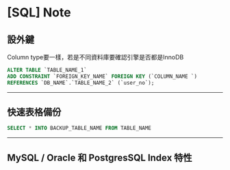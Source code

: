 # [SQL] Note



## 設外鍵
Column type要一樣，若是不同資料庫要確認引擎是否都是InnoDB

```sql
ALTER TABLE `TABLE_NAME_1`
ADD CONSTRAINT `FOREIGN_KEY_NAME` FOREIGN KEY (`COLUMN_NAME `)
REFERENCES `DB_NAME`.`TABLE_NAME_2` (`user_no`);
```

---

## 快速表格備份

```sql
SELECT * INTO BACKUP_TABLE_NAME FROM TABLE_NAME
```

---

## MySQL / Oracle 和 PostgresSQL Index 特性

